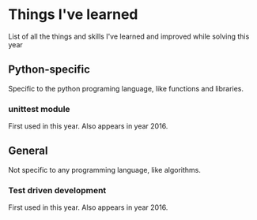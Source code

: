 # Things I've learned
List of all the things and skills I've learned and improved while solving this year
## Python-specific
Specific to the python programing language, like functions and libraries.
### unittest module
First used in this year. Also appears in year 2016.

## General
Not specific to any programming language, like algorithms.
### Test driven development
First used in this year. Also appears in year 2016.
